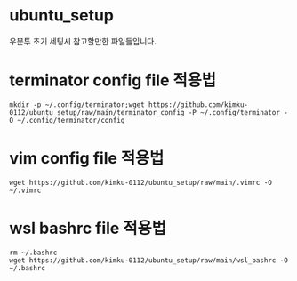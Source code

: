 # ubuntu_setup
우분투 초기 세팅시 참고할만한 파일들입니다.

# terminator config file 적용법
```
mkdir -p ~/.config/terminator;wget https://github.com/kimku-0112/ubuntu_setup/raw/main/terminator_config -P ~/.config/terminator -O ~/.config/terminator/config
```

# vim config file 적용법
```
wget https://github.com/kimku-0112/ubuntu_setup/raw/main/.vimrc -O ~/.vimrc 
```

# wsl bashrc file 적용법 
```
rm ~/.bashrc
wget https://github.com/kimku-0112/ubuntu_setup/raw/main/wsl_bashrc -O ~/.bashrc 
```
